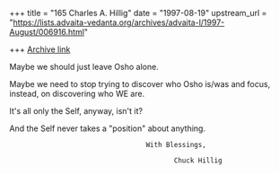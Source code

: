 +++
title = "165 Charles A. Hillig"
date = "1997-08-19"
upstream_url = "https://lists.advaita-vedanta.org/archives/advaita-l/1997-August/006916.html"

+++
[Archive link](https://lists.advaita-vedanta.org/archives/advaita-l/1997-August/006916.html)

Maybe we should just leave Osho alone.

Maybe we need to stop trying to discover who Osho is/was
          and focus, instead, on discovering who WE are.

It's all only the Self, anyway, isn't it?

 And the Self never takes a "position" about anything.


                                      With Blessings,

                                             Chuck Hillig

